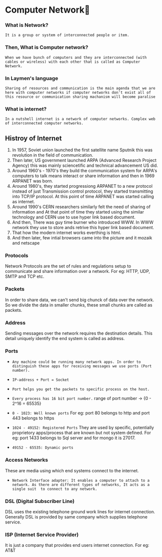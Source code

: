# Computer Network📡

### What is Network? 
`It is a group or system of interconnected people or item.`

### Then, What is Computer network? 
`When we have bunch of computers and they are interconnected (with cables or wireless) with each other that is called as Computer Network.`

### In Laymen's language
`Sharing of resources and communication is the main agenda that we are here with computer networks if computer networks don't exist all of this resource or communication sharing machanism will become paralise`

### What is internet?
`In a nutshell internet is a network of computer networks. Complex web of interconnected computer networks.`

## Histroy of Internet

1. In 1957, Soviet union launched the first satellite name Sputnik this was revolution in the field of communication. 
2. Then later, US government launched ARPA (Advanced Research Project Agency) this was mainly sciencetific and technical advancement US did. 
3. Around 1960's - 1970's they build the communication system for ARPA's computers to talk means interact or share information and then in 1969 ARPANET was born.
4. Around 1980's, they started progressiong ARPANET to a new protocol instead of just Transmission control protocol, they started transmitting into TCP/IP protocol. At this point of time ARPANET was started calling as internet.
5. Around 1990's CERN researchers similarly felt the need of sharing of information and At that point of time they started using the similar technology and CERN use to use hyper link based document.
6. And then, There was guy time burner who introduced WWW. In WWW network they use to store ands retrive this hyper link based document.
7. That how the modern internet works everthing is html.
8. And then later, few intial browsers came into the picture and it mozaik and netscape

### Protocols
Network Protocols are the set of rules and regulations setup to communicate and share information over a network.
For eg: HTTP, UDP, SMTP and TCP etc.

### Packets
In order to share data, we can't send big chunck of data over the network. So we divide the data in smaller chunks, these small chunks are called as packets.

### Address
Sending messages over the network requires the destination details. This detail uniquely identify the end system is called as address.

### Ports
- `Any machine could be running many network apps. In order to distinguish these apps for receiving messages we use ports (Port number).`

- `IP-address + Port = Socket`

- `Port helps you get the packets to specific process on the host.` 

- `Every process has 16 bit port number.`
range of port number -> {0 - 2^16 = 65535}

- `0 - 1023: Well known ports`
For eg: port 80 belongs to http and port 443 belongs to https 

- `1024 - 49152: Registered Ports`
They are used by specific, potentially proprietory apps/process that are known but not system defined.
For eg: port 1433 belongs to Sql server and for mongo it is 27017.

- `49152 - 65535: Dynamic ports`

### Access Networks
These are media using which end systems connect to the internet.

- `Network Interface adapter: It enables a computer to attach to a network. As there are different types of networks, It acts as a single suit  to connect to any network.`

### DSL (Digital Subscriber Line)
DSL uses the existing telephone ground work lines for internet connection. Generally DSL is provided by same company which supplies telephone service.

### ISP (Internet Service Provider)
It is just a company that provides end users internet connection.
For eg: AT&T